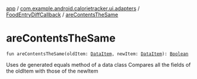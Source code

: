 [app](../../index.md) / [com.example.android.calorietracker.ui.adapters](../index.md) / [FoodEntryDiffCallback](index.md) / [areContentsTheSame](./are-contents-the-same.md)

# areContentsTheSame

`fun areContentsTheSame(oldItem: `[`DataItem`](../-data-item/index.md)`, newItem: `[`DataItem`](../-data-item/index.md)`): `[`Boolean`](https://kotlinlang.org/api/latest/jvm/stdlib/kotlin/-boolean/index.html)

Uses de generated equals method of a data class
Compares all the fields of the oldItem with those of the newItem

